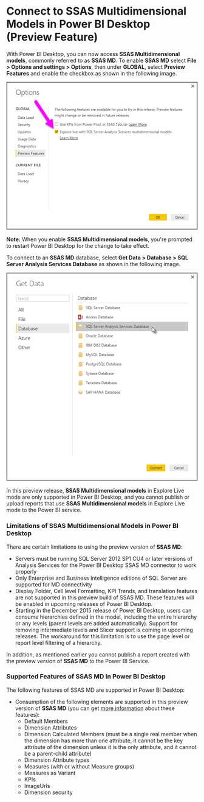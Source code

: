 <properties
   pageTitle="Analysis Services Multidimensional data in Power BI Desktop (Preview Feature)"
   description="Analysis Services Multidimensional data in Power BI Desktop (Preview Feature)"
   services="powerbi"
   documentationCenter=""
   authors="davidiseminger"
   manager="mblythe"
   editor=""
   tags=""/>

<tags
   ms.service="powerbi"
   ms.devlang="NA"
   ms.topic="article"
   ms.tgt_pltfrm="NA"
   ms.workload="powerbi"
   ms.date="12/08/2015"
   ms.author="davidi"/>

# Connect to SSAS Multidimensional Models in Power BI Desktop (Preview Feature)  

With Power BI Desktop, you can now access **SSAS Multidimensional models**, commonly referred to as **SSAS MD**. To enable  **SSAS MD** select **File &gt; Options and settings &gt; Options**, then under **GLOBAL**, select **Preview Features** and enable the checkbox as shown in the following image.

![](media/powerbi-desktop-ssas-multidimensional/ssas-multidimensional-1.png)

**Note:** When you enable **SSAS Multidimensional models**, you're prompted to restart Power BI Desktop for the change to take effect.

To connect to an **SSAS MD** database, select **Get Data &gt; Database &gt; SQL Server Analysis Services Database** as shown in the following image.

![](media/powerbi-desktop-ssas-multidimensional/ssas-multidimensional-2.png)

In this preview release, **SSAS Multidimensional models** in Explore Live mode are only supported in Power BI Desktop, and you cannot publish or upload reports that use **SSAS Multidimensional models** in Explore Live mode to the Power BI service.


### Limitations of SSAS Multidimensional Models in Power BI Desktop
There are certain limitations to using the preview version of **SSAS MD**:

-   Servers must be running SQL Server 2012 SP1 CU4 or later versions of Analysis Services for the Power BI Desktop SSAS MD connector to work properly
-   Only Enterprise and Business Intelligence editions of SQL Server are supported for MD connectivity
-   Display Folder, Cell level Formatting, KPI Trends, and translation features are not supported in this preview build of SSAS MD. These features will be enabled in upcoming releases of Power BI Desktop.
-   Starting in the December 2015 release of Power BI Desktop, users can consume hierarchies defined in the model, including the entire hierarchy or any levels (parent levels are added automatically). Support for removing intermediate levels and Slicer support is coming in upcoming releases. The workaround for this limitation is to use the page level or report level filtering of a hierarchy.

In addition, as mentioned earlier you cannot publish a report created with the preview version of **SSAS MD** to the Power BI Service.

### Supported Features of SSAS MD in Power BI Desktop
The following features of SSAS MD are supported in Power BI Desktop:

-   Consumption of the following elements are supported in this preview version of **SSAS MD** (you can get [more information](https://msdn.microsoft.com/library/jj969574.aspx) about these features):
    - Default Members
    - Dimension Attributes
    - Dimension Calculated Members (must be a single real member when the dimension has more than one attribute, it cannot be the key attribute of the dimension unless it is the only attribute, and it cannot be a parent-child attribute)
    - Dimension Attribute types
    - Measures (with or without Measure groups)
    - Measures as Variant
    - KPIs
    - ImageUrls
    - Dimension security
